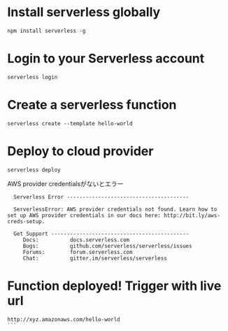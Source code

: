 

# Install serverless globally

```
npm install serverless -g
```

# Login to your Serverless account

```
serverless login
```

# Create a serverless function

```
serverless create --template hello-world
```

# Deploy to cloud provider

```
serverless deploy
```

AWS provider credentialsがないとエラー

```
  Serverless Error ---------------------------------------

  ServerlessError: AWS provider credentials not found. Learn how to set up AWS provider credentials in our docs here: http://bit.ly/aws-creds-setup.

  Get Support --------------------------------------------
     Docs:          docs.serverless.com
     Bugs:          github.com/serverless/serverless/issues
     Forums:        forum.serverless.com
     Chat:          gitter.im/serverless/serverless
```

# Function deployed! Trigger with live url

````
http://xyz.amazonaws.com/hello-world
```